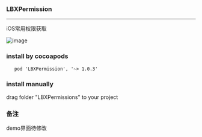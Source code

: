 ### LBXPermission
***
iOS常用权限获取

![image](https://gitee.com/lbxia/imageSource/raw/master/Permission.gif)

### install by cocoapods

```
   pod 'LBXPermission', '~> 1.0.3'
```

### install manually
drag folder "LBXPermissions" to your project


### 备注
demo界面待修改
